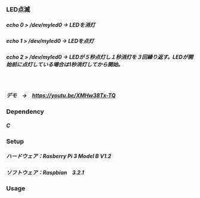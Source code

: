 ### LED点滅
##### echo 0 > /dev/myled0  → LEDを消灯
##### echo 1 > /dev/myled0  → LEDを点灯
##### echo 2 > /dev/myled0  → LEDが５秒点灯し１秒消灯を３回繰り返す。LEDが開始前に点灯している場合は1秒消灯してから開始。
　
##### デモ　→　https://youtu.be/XMHw38Tx-TQ

### Dependency
##### C

### Setup
##### ハードウェア：Rasberry Pi 3 Model B V1.2
##### ソフトウェア：Raspbian　3.2.1

### Usage
